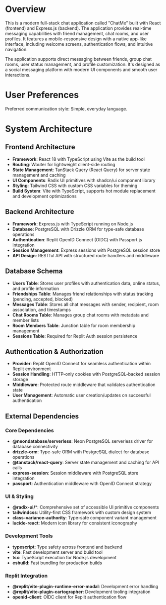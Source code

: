 # Overview

This is a modern full-stack chat application called "ChatMe" built with React (frontend) and Express.js (backend). The application provides real-time messaging capabilities with friend management, chat rooms, and user profiles. It features a mobile-responsive design with a native app-like interface, including welcome screens, authentication flows, and intuitive navigation.

The application supports direct messaging between friends, group chat rooms, user status management, and profile customization. It's designed as a social messaging platform with modern UI components and smooth user interactions.

# User Preferences

Preferred communication style: Simple, everyday language.

# System Architecture

## Frontend Architecture
- **Framework**: React 18 with TypeScript using Vite as the build tool
- **Routing**: Wouter for lightweight client-side routing
- **State Management**: TanStack Query (React Query) for server state management and caching
- **UI Components**: Radix UI primitives with shadcn/ui component library
- **Styling**: Tailwind CSS with custom CSS variables for theming
- **Build System**: Vite with TypeScript, supports hot module replacement and development optimizations

## Backend Architecture
- **Framework**: Express.js with TypeScript running on Node.js
- **Database**: PostgreSQL with Drizzle ORM for type-safe database operations
- **Authentication**: Replit OpenID Connect (OIDC) with Passport.js integration
- **Session Management**: Express sessions with PostgreSQL session store
- **API Design**: RESTful API with structured route handlers and middleware

## Database Schema
- **Users Table**: Stores user profiles with authentication data, online status, and profile information
- **Friendships Table**: Manages friend relationships with status tracking (pending, accepted, blocked)
- **Messages Table**: Stores all chat messages with sender, recipient, room association, and timestamps
- **Chat Rooms Table**: Manages group chat rooms with metadata and member lists
- **Room Members Table**: Junction table for room membership management
- **Sessions Table**: Required for Replit Auth session persistence

## Authentication & Authorization
- **Provider**: Replit OpenID Connect for seamless authentication within Replit environment
- **Session Handling**: HTTP-only cookies with PostgreSQL-backed session storage
- **Middleware**: Protected route middleware that validates authentication state
- **User Management**: Automatic user creation/updates on successful authentication

## External Dependencies

### Core Dependencies
- **@neondatabase/serverless**: Neon PostgreSQL serverless driver for database connectivity
- **drizzle-orm**: Type-safe ORM with PostgreSQL dialect for database operations
- **@tanstack/react-query**: Server state management and caching for API calls
- **express-session**: Session middleware with PostgreSQL store integration
- **passport**: Authentication middleware with OpenID Connect strategy

### UI & Styling
- **@radix-ui/***: Comprehensive set of accessible UI primitive components
- **tailwindcss**: Utility-first CSS framework with custom design system
- **class-variance-authority**: Type-safe component variant management
- **lucide-react**: Modern icon library for consistent iconography

### Development Tools
- **typescript**: Type safety across frontend and backend
- **vite**: Fast development server and build tool
- **tsx**: TypeScript execution for Node.js development
- **esbuild**: Fast bundling for production builds

### Replit Integration
- **@replit/vite-plugin-runtime-error-modal**: Development error handling
- **@replit/vite-plugin-cartographer**: Development tooling integration
- **openid-client**: OIDC client for Replit authentication flow